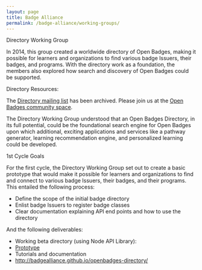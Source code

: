 ```yaml
---
layout: page
title: Badge Alliance
permalink: /badge-alliance/working-groups/
---
```


Directory Working Group

In 2014, this group created a worldwide directory of Open Badges, making it possible for learners and organizations to find various badge Issuers, their badges, and programs. With the directory work as a foundation, the members also explored how search and discovery of Open Badges could be supported. 

Directory Resources:

The [Directory mailing list](https://groups.google.com/forum/#!forum/ba-directory) has been archived. Please join us at the [Open Badges community space](https://groups.google.com/forum/#!forum/openbadges).

The Directory Working Group understood that an Open Badges Directory, in its full potential, could be the foundational search engine for Open Badges upon which additional, exciting applications and services like a pathway generator, learning recommendation engine, and personalized learning could be developed. 

1st Cycle Goals

For the first cycle, the Directory Working Group set out to create a basic prototype that would make it possible for learners and organizations to find and connect to various badge Issuers, their badges, and their programs. This entailed the following process:
+ Define the scope of the initial badge directory
+ Enlist badge Issuers to register badge classes
+ Clear documentation explaining API end points and how to use the directory

And the following deliverables:
+ Working beta directory (using Node API Library):
 + [Prototype](http://directory.openbadges.org/examples/browser/#/recent)
+ Tutorials and documentation
 + http://badgealliance.github.io/openbadges-directory/

